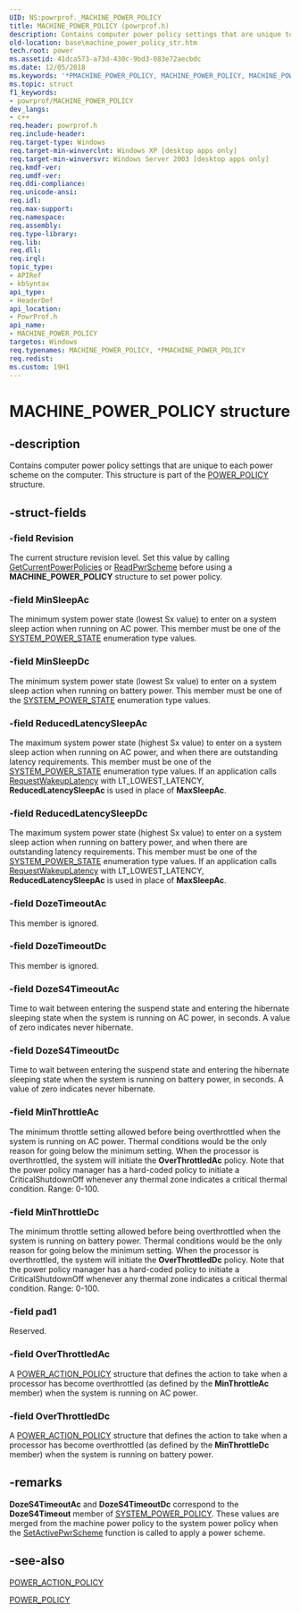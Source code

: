 ```yaml
---
UID: NS:powrprof._MACHINE_POWER_POLICY
title: MACHINE_POWER_POLICY (powrprof.h)
description: Contains computer power policy settings that are unique to each power scheme on the computer.
old-location: base\machine_power_policy_str.htm
tech.root: power
ms.assetid: 41dca573-a73d-430c-9bd3-083e72aecbdc
ms.date: 12/05/2018
ms.keywords: '*PMACHINE_POWER_POLICY, MACHINE_POWER_POLICY, MACHINE_POWER_POLICY structure, PMACHINE_POWER_POLICY, PMACHINE_POWER_POLICY structure pointer, _win32_machine_power_policy_str, base.machine_power_policy_str, powrprof/MACHINE_POWER_POLICY, powrprof/PMACHINE_POWER_POLICY'
ms.topic: struct
f1_keywords:
- powrprof/MACHINE_POWER_POLICY
dev_langs:
- c++
req.header: powrprof.h
req.include-header: 
req.target-type: Windows
req.target-min-winverclnt: Windows XP [desktop apps only]
req.target-min-winversvr: Windows Server 2003 [desktop apps only]
req.kmdf-ver: 
req.umdf-ver: 
req.ddi-compliance: 
req.unicode-ansi: 
req.idl: 
req.max-support: 
req.namespace: 
req.assembly: 
req.type-library: 
req.lib: 
req.dll: 
req.irql: 
topic_type:
- APIRef
- kbSyntax
api_type:
- HeaderDef
api_location:
- PowrProf.h
api_name:
- MACHINE_POWER_POLICY
targetos: Windows
req.typenames: MACHINE_POWER_POLICY, *PMACHINE_POWER_POLICY
req.redist: 
ms.custom: 19H1
---
```


# MACHINE_POWER_POLICY structure


## -description


Contains computer power policy settings that are unique to each power scheme on the computer. This structure is part of the 
<a href="https://docs.microsoft.com/windows/desktop/api/powrprof/ns-powrprof-power_policy">POWER_POLICY</a> structure.


## -struct-fields




### -field Revision

The current structure revision level. Set this value by calling <a href="https://docs.microsoft.com/windows/desktop/api/powrprof/nf-powrprof-getcurrentpowerpolicies">GetCurrentPowerPolicies</a> or  <a href="https://docs.microsoft.com/windows/desktop/api/powrprof/nf-powrprof-readpwrscheme">ReadPwrScheme</a> before using a <b>MACHINE_POWER_POLICY</b> structure to set power policy.


### -field MinSleepAc

The minimum system power state (lowest Sx value) to enter on a system sleep action when running on AC power. This member must be one of the 
<a href="https://docs.microsoft.com/windows/desktop/api/winnt/ne-winnt-system_power_state">SYSTEM_POWER_STATE</a> enumeration type values.


### -field MinSleepDc

The minimum system power state (lowest Sx value) to enter on a system sleep action when running on battery power. This member must be one of the 
<a href="https://docs.microsoft.com/windows/desktop/api/winnt/ne-winnt-system_power_state">SYSTEM_POWER_STATE</a> enumeration type values.


### -field ReducedLatencySleepAc

The maximum system power state (highest Sx value) to enter on a system sleep action when running on AC power, and when there are outstanding latency requirements. This member must be one of the 
<a href="https://docs.microsoft.com/windows/desktop/api/winnt/ne-winnt-system_power_state">SYSTEM_POWER_STATE</a> enumeration type values. If an application calls 
<a href="https://docs.microsoft.com/windows/desktop/api/winbase/nf-winbase-requestwakeuplatency">RequestWakeupLatency</a> with LT_LOWEST_LATENCY, <b>ReducedLatencySleepAc</b> is used in place of <b>MaxSleepAc</b>.


### -field ReducedLatencySleepDc

The maximum system power state (highest Sx value) to enter on a system sleep action when running on battery power, and when there are outstanding latency requirements. This member must be one of the 
<a href="https://docs.microsoft.com/windows/desktop/api/winnt/ne-winnt-system_power_state">SYSTEM_POWER_STATE</a> enumeration type values. If an application calls 
<a href="https://docs.microsoft.com/windows/desktop/api/winbase/nf-winbase-requestwakeuplatency">RequestWakeupLatency</a> with LT_LOWEST_LATENCY, <b>ReducedLatencySleepAc</b> is used in place of <b>MaxSleepAc</b>.


### -field DozeTimeoutAc

This member is ignored.


### -field DozeTimeoutDc

This member is ignored.


### -field DozeS4TimeoutAc

Time to wait between entering the suspend state and entering the hibernate sleeping state when the system is running on AC power, in seconds. A value of zero indicates never hibernate.


### -field DozeS4TimeoutDc

Time to wait between entering the suspend state and entering the hibernate sleeping state when the system is running on battery power, in seconds. A value of zero indicates never hibernate.


### -field MinThrottleAc

The minimum throttle setting allowed before being overthrottled when the system is running on AC power. Thermal conditions would be the only reason for going below the minimum setting. When the processor is overthrottled, the system will initiate the <b>OverThrottledAc</b> policy. Note that the power policy manager has a hard-coded policy to initiate a CriticalShutdownOff whenever any thermal zone indicates a critical thermal condition. Range: 0-100.


### -field MinThrottleDc

The minimum throttle setting allowed before being overthrottled when the system is running on battery power. Thermal conditions would be the only reason for going below the minimum setting. When the processor is overthrottled, the system will initiate the <b>OverThrottledDc</b> policy. Note that the power policy manager has a hard-coded policy to initiate a CriticalShutdownOff whenever any thermal zone indicates a critical thermal condition. Range: 0-100.


### -field pad1

Reserved.


### -field OverThrottledAc

A 
<a href="https://docs.microsoft.com/windows/desktop/api/winnt/ns-winnt-power_action_policy">POWER_ACTION_POLICY</a> structure that defines the action to take when a processor has become overthrottled (as defined by the <b>MinThrottleAc</b> member) when the system is running on AC power.


### -field OverThrottledDc

A 
<a href="https://docs.microsoft.com/windows/desktop/api/winnt/ns-winnt-power_action_policy">POWER_ACTION_POLICY</a> structure that defines the action to take when a processor has become overthrottled (as defined by the <b>MinThrottleDc</b> member) when the system is running on battery power.


## -remarks



<b>DozeS4TimeoutAc</b> and <b>DozeS4TimeoutDc</b>  correspond to the <b>DozeS4Timeout</b> member of <a href="https://docs.microsoft.com/windows/desktop/api/winnt/ns-winnt-system_power_policy">SYSTEM_POWER_POLICY</a>. These values are merged from the machine power policy to the system power policy when the <a href="https://docs.microsoft.com/windows/desktop/api/powrprof/nf-powrprof-setactivepwrscheme">SetActivePwrScheme</a> function is called to apply a power scheme.




## -see-also




<a href="https://docs.microsoft.com/windows/desktop/api/winnt/ns-winnt-power_action_policy">POWER_ACTION_POLICY</a>



<a href="https://docs.microsoft.com/windows/desktop/api/powrprof/ns-powrprof-power_policy">POWER_POLICY</a>
 

 

